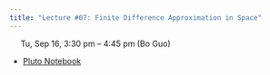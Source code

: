 ```yaml
---
title: "Lecture #07: Finite Difference Approximation in Space"
---
```


&nbsp;&nbsp;&nbsp;&nbsp;&nbsp;Tu, Sep 16, 3:30 pm – 4:45 pm (Bo Guo)

- [Pluto Notebook](../assets/pluto_notebooks/Module4_FDA_time.html)
